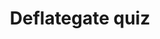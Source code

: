 ---
layout: post
title: 'Deflategate quiz'
story: 'http://apps.bostonglobe.com/graphics/2015/05/deflategate/'
text: 'A news quiz about the investigation of the footballs used in the Patriots’ game against the Colts.' 
vimeo: '<iframe src="https://player.vimeo.com/video/127147469?color=ffffff&title=0&byline=0&portrait=0" width="640" height="395" frameborder="0" webkitallowfullscreen mozallowfullscreen allowfullscreen></iframe>'
mobile: 'deflategate'
---